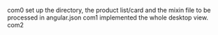 com0
    set up the directory, the product list/card and the mixin file to be processed in angular.json
com1
    implemented the whole desktop view.    
com2
